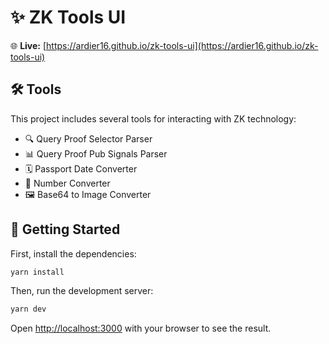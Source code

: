# ✨ ZK Tools UI

🌐 **Live:** [https://ardier16.github.io/zk-tools-ui](https://ardier16.github.io/zk-tools-ui)

## 🛠️ Tools

This project includes several tools for interacting with ZK technology:

- 🔍 Query Proof Selector Parser
- 📊 Query Proof Pub Signals Parser
- 🗓️ Passport Date Converter
- 🔢 Number Converter
- 🖼️ Base64 to Image Converter

## 🚀 Getting Started

First, install the dependencies:

```bash
yarn install
```

Then, run the development server:

```bash
yarn dev
```

Open [http://localhost:3000](http://localhost:3000) with your browser to see the result.
